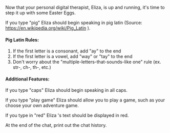 
Now that your personal digital therapist, Eliza, is up and running, it's time to step it up with some Easter Eggs.

 

If you type "pig" Eliza should begin speaking in pig latin (Source: https://en.wikipedia.org/wiki/Pig_Latin ).

#### Pig Latin Rules: 
1. If the first letter is a consonant, add "ay" to the end
2. If the first letter is a vowel, add "way" or "tay" to the end
3. Don't worry about the "multiple-letters-that-sounds-like one" rule (ex. str-, ch-, th-, etc.)

#### Additional Features:

If you type "caps" Eliza should begin speaking in all caps.

If you type "play game" Eliza should allow you to play a game, such as your choose your own adventure game.

If you type in "red" Eliza 's text should be displayed in red. 

At the end of the chat, print out the chat history.